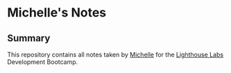 # Michelle's Notes

## Summary 

This repository contains all notes taken by [Michelle](https://github.com/emtrann) for the [Lighthouse Labs](https://www.lighthouselabs.ca/) Development Bootcamp. 